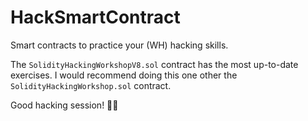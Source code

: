 # HackSmartContract

Smart contracts to practice your (WH) hacking skills.

The `SolidityHackingWorkshopV8.sol` contract has the most up-to-date exercises. I would recommend doing this one other the `SolidityHackingWorkshop.sol` contract.

Good hacking session! 👩‍💻
